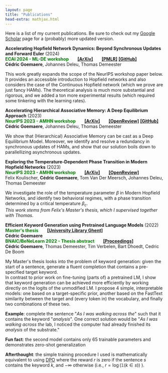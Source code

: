 ```yaml
---
layout: page
title: "Publications"
head-extra: mathjax.html
---
```


Here is a list of my current publications. Be sure to check out my [Google Scholar](https://scholar.google.be/citations?user=4BQ4DZsAAAAJ) page for a (probably) more updated version.

**Accelerating Hopfield Network Dynamics: Beyond Synchronous Updates and Forward Euler** (2024) \
**<font color='green'>ECAI 2024 - ML-DE workshop</font>**  [**[ArXiv]**](https://arxiv.org/abs/2311.15673v2)  [**[PMLR]**](https://proceedings.mlr.press/v255/goemaere24a.html)  [**[GitHub]**](https://github.com/cgoemaere/hopdeq) \
**Cédric Goemaere**, Johannes Deleu, Thomas Demeester

This work greatly expands the scope of the NeurIPS workshop paper below. It provides an accessible introduction to Hopfield networks and also considers the case of the Continuous Hopfield network (which we prove are just fancy HAMs). The theoretical analysis is much more substantial and rigorous, and we added a ton more experimental results (which required some tinkering with the learning rates).

**Accelerating Hierarchical Associative Memory: A Deep Equilibrium Approach** (2023) \
**<font color='green'>NeurIPS 2023 - AMHN workshop</font>**  [**[ArXiv]**](https://arxiv.org/abs/2311.15673v1)  [**[OpenReview]**](https://openreview.net/forum?id=Vmndp6HnfR)  [**[GitHub]**](https://github.com/cgoemaere/hopdeq/tree/NeurIPS23_AMHN_workshop_code) \
**Cédric Goemaere**, Johannes Deleu, Thomas Demeester

We show that (Hierarchical) Associative Memory can be cast as a Deep Equilibrium Model. Moreover, we identify and resolve a redundancy in synchronous updates of HAMs, and show that our solution boils down to parallellizing asynchronous updates.

**Exploring the Temperature-Dependent Phase Transition in Modern Hopfield Networks** (2023) \
**<font color='green'>NeurIPS 2023 - AMHN workshop</font>**  [**[ArXiv]**](https://arxiv.org/abs/2311.18434)  [**[OpenReview]**](https://openreview.net/forum?id=AXiMq2k4cb) \
Felix Koulischer, **Cédric Goemaere**, Tom Van Der Meersch, Johannes Deleu, Thomas Demeester

We investigate the role of the temperature parameter $\beta$ in Modern Hopfield Networks, and identify two behavioral regimes, with a phase transition determined by a critical temperature $\beta_c$. \
*This work stems from Felix's Master's thesis, which I supervised together with Thomas.*

**Efficient Keyword Generation using Pretrained Language Models** (2022) \
**<font color='green'>Master's thesis</font>**  [**[University Library Ghent]**](https://lib.ugent.be/en/catalog/rug01:003063469) \
**Cédric Goemaere** \
**<font color='green'>BNAIC/BeNeLearn 2022 - Thesis abstract</font>**  [**[Proceedings]**](https://bnaic2022.uantwerpen.be/wp-content/uploads/BNAICBeNeLearn_2022_submission_4135.pdf) \
**Cédric Goemaere**, Thomas Demeester, Tim Verbelen, Bart Dhoedt, Cedric De Boom

My Master's thesis looks into the problem of keyword generation: given the start of a sentence, generate a fluent completion that contains a pre-specified target keyword. \
In contrast to prior work on fine-tuning (parts of) a pretrained LM, I show that keyword generation can be achieved more efficiently by working directly on the logits of the unmodified LM. I propose 4 simple, interpretable models: one based on a target-specific prior, another based on the FastText similarity between the target and (every token in) the vocabulary, and finally two combinations of these two.

**Example**: complete the sentence "*As I was walking across the*" such that it contains the keyword "*analysis*". One correct solution would be "*As I was walking across the* lab, I noticed the computer had already finished its *analysis* of the substrate."

**Fun fact**: the second model contains only 65 trainable parameters and demonstrates zero-shot generalization

**Afterthought**: the simple training procedure I used is mathematically equivalent to using [DPO](https://arxiv.org/abs/2305.18290) where the reward $r$ is zero if the sentence $s$ contains the keyword $k$, and $-\infty$ otherwise (i.e., $r=\log(\mathbb{1}(k \in s))$ ).
